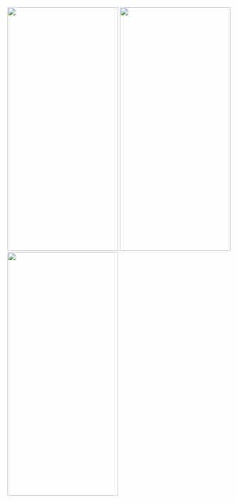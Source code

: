 
<img src="https://github.com/Shaban-Eissa/ReactNative-TailwindCSS-UI/assets/49924090/7b4a31ab-be49-4db1-9806-e4a9c621ce5a" width="250" height="550" />

<img src="https://github.com/Shaban-Eissa/ReactNative-TailwindCSS-UI/assets/49924090/e48f7a83-309b-4aa5-8671-68d05ca2835d" width="250" height="550" />

<img src="https://github.com/Shaban-Eissa/ReactNative-TailwindCSS-UI/assets/49924090/39bf07a5-b16c-447b-9152-a03b1afcfd1d" width="250" height="550"/>




